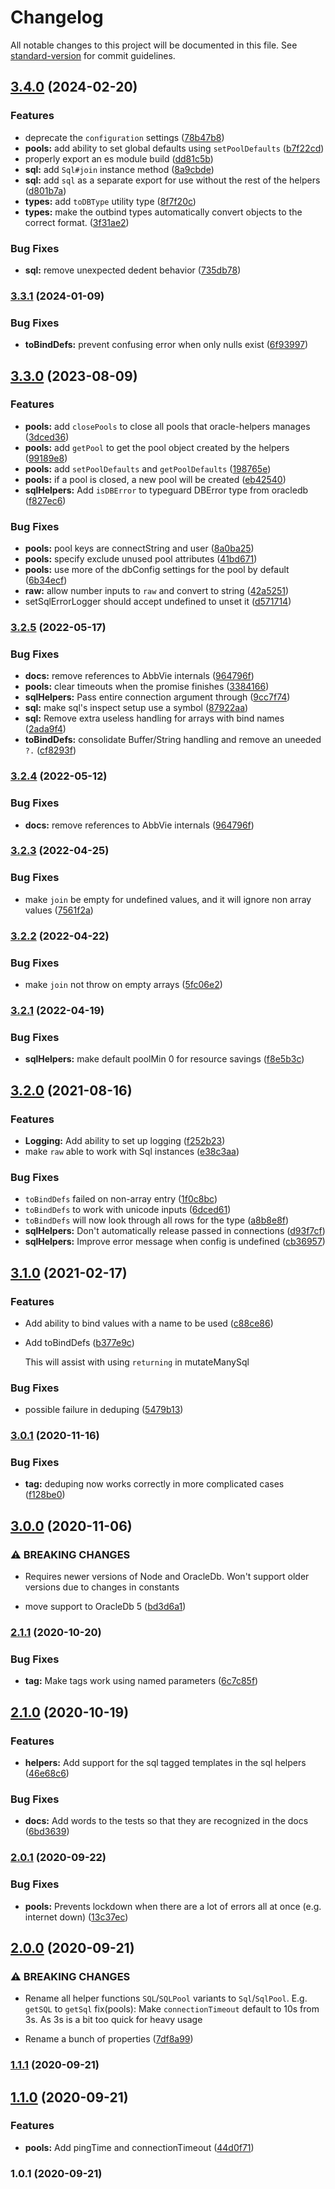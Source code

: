 # Changelog

All notable changes to this project will be documented in this file. See [standard-version](https://github.com/conventional-changelog/standard-version) for commit guidelines.

## [3.4.0](https://github.com/abbvie-external/oracle-helpers/compare/v3.3.1...v3.4.0) (2024-02-20)


### Features

* deprecate the `configuration` settings ([78b47b8](https://github.com/abbvie-external/oracle-helpers/commit/78b47b882e7c1f976554bf6f1d8d6382ce18fc47))
* **pools:** add ability to set global defaults  using `setPoolDefaults` ([b7f22cd](https://github.com/abbvie-external/oracle-helpers/commit/b7f22cd792b7d6dc5e35d8de039a7ae72d00de26))
* properly export an es module build ([dd81c5b](https://github.com/abbvie-external/oracle-helpers/commit/dd81c5b1591f842aacf1f6f07ab8bc79affd1e4d))
* **sql:** add `Sql#join` instance method ([8a9cbde](https://github.com/abbvie-external/oracle-helpers/commit/8a9cbde6f9bdf744205a47cf462907696fb90789))
* **sql:** add `sql` as a separate export for use without the rest of the helpers ([d801b7a](https://github.com/abbvie-external/oracle-helpers/commit/d801b7a2fb8561cfe70e7f969c34eeb703a37c1f))
* **types:** add `toDBType` utility type ([8f7f20c](https://github.com/abbvie-external/oracle-helpers/commit/8f7f20c9129cbd3a5e2e18825a1a7492bd331807))
* **types:** make the outbind types automatically convert objects to the correct format. ([3f31ae2](https://github.com/abbvie-external/oracle-helpers/commit/3f31ae28b6d475fd0e610ad406f78af7dd775f6d))


### Bug Fixes

* **sql:** remove unexpected dedent behavior ([735db78](https://github.com/abbvie-external/oracle-helpers/commit/735db782394419e0a855cea4c3d9dfb640ae873d))

### [3.3.1](https://github.com/abbvie-external/oracle-helpers/compare/v3.3.0...v3.3.1) (2024-01-09)


### Bug Fixes

* **toBindDefs:** prevent confusing error when only nulls exist ([6f93997](https://github.com/abbvie-external/oracle-helpers/commit/6f93997a70223be4bf9dc1c4f5dbc7a07a764d80))

## [3.3.0](https://github.com/abbvie-external/oracle-helpers/compare/v3.2.5...v3.3.0) (2023-08-09)


### Features

* **pools:** add `closePools` to close all pools that oracle-helpers manages ([3dced36](https://github.com/abbvie-external/oracle-helpers/commit/3dced36040aaf7a4a7890a3c0b404b82d528cc31))
* **pools:** add `getPool` to get the pool object created by the helpers ([99189e8](https://github.com/abbvie-external/oracle-helpers/commit/99189e8960328b89c941e5fc92627a2a1567dd22))
* **pools:** add `setPoolDefaults` and `getPoolDefaults` ([198765e](https://github.com/abbvie-external/oracle-helpers/commit/198765e542eafed41629dd6318b5cc8317778b4f))
* **pools:** if a pool is closed, a new pool will be created ([eb42540](https://github.com/abbvie-external/oracle-helpers/commit/eb425407e70442315ee55daf658cecb27062a4ea))
* **sqlHelpers:** Add `isDBError` to typeguard DBError type from oracledb ([f827ec6](https://github.com/abbvie-external/oracle-helpers/commit/f827ec6356958ca5a31955daada5d3645ccbaf23))


### Bug Fixes

* **pools:** pool keys are connectString and user ([8a0ba25](https://github.com/abbvie-external/oracle-helpers/commit/8a0ba253a8b14a38c5d286b2f7135a8c4e62dd42))
* **pools:** specify exclude unused pool attributes ([41bd671](https://github.com/abbvie-external/oracle-helpers/commit/41bd67156994e3c34c10b42cd522ae8b9dc65d71))
* **pools:** use more of the dbConfig settings for the pool by default ([6b34ecf](https://github.com/abbvie-external/oracle-helpers/commit/6b34ecfc8972d6b2c5317af0f93eb447903724f1))
* **raw:** allow number inputs to `raw` and convert to string ([42a5251](https://github.com/abbvie-external/oracle-helpers/commit/42a52515faa5eda6ad74162d37712782fe6db98e))
* setSqlErrorLogger should accept undefined to unset it ([d571714](https://github.com/abbvie-external/oracle-helpers/commit/d57171419bcbc8a8158bd6a2234a410023510ae3))

### [3.2.5](https://github.com/abbvie-external/oracle-helpers/compare/v3.2.3...v3.2.5) (2022-05-17)


### Bug Fixes

* **docs:** remove references to AbbVie internals ([964796f](https://github.com/abbvie-external/oracle-helpers/commit/964796fa61e8a7065ab8c486cb0c460cf88abf49))
* **pools:** clear timeouts when the promise finishes ([3384166](https://github.com/abbvie-external/oracle-helpers/commit/33841663aaaf2ddcba474d96e1abed3bb1d81428))
* **sqlHelpers:** Pass entire connection argument through ([9cc7f74](https://github.com/abbvie-external/oracle-helpers/commit/9cc7f74e6a51e7244cbfd599891fd0172829cbf2))
* **sql:** make sql's inspect setup use a symbol ([87922aa](https://github.com/abbvie-external/oracle-helpers/commit/87922aa72fcab926f873ea00e30e425ce7cfe0da))
* **sql:** Remove extra useless handling for arrays with bind names ([2ada9f4](https://github.com/abbvie-external/oracle-helpers/commit/2ada9f4dd8c0491efd14bf63dc7f7762b179031b))
* **toBindDefs:** consolidate Buffer/String handling and remove an uneeded `?.` ([cf8293f](https://github.com/abbvie-external/oracle-helpers/commit/cf8293f9533d4a668fa3f475b2881ffad1ced6b3))

### [3.2.4](https://github.com/abbvie-external/oracle-helpers/compare/v3.2.3...v3.2.4) (2022-05-12)


### Bug Fixes

* **docs:** remove references to AbbVie internals ([964796f](https://github.com/abbvie-external/oracle-helpers/commit/964796fa61e8a7065ab8c486cb0c460cf88abf49))

### [3.2.3](https://github.com/abbvie-external/oracle-helpers/compare/v3.2.2...v3.2.3) (2022-04-25)

### Bug Fixes

- make `join` be empty for undefined values, and it will ignore non array values ([7561f2a](https://github.com/abbvie-external/oracle-helpers/commit/7561f2a6915b777a5ed005d0a024e279c5246122))

### [3.2.2](https://github.com/abbvie-external/oracle-helpers/compare/v3.2.1...v3.2.2) (2022-04-22)

### Bug Fixes

- make `join` not throw on empty arrays ([5fc06e2](https://github.com/abbvie-external/oracle-helpers/commit/5fc06e283e45b90a846849bab9ab74281e783029))

### [3.2.1](https://github.com/abbvie-external/oracle-helpers/compare/v3.2.0...v3.2.1) (2022-04-19)

### Bug Fixes

- **sqlHelpers:** make default poolMin 0 for resource savings ([f8e5b3c](https://github.com/abbvie-external/oracle-helpers/commit/f8e5b3cee6993c8c78ffa1d68cd37298c3b643e2))

## [3.2.0](https://github.com/abbvie-external/oracle-helpers/compare/v3.1.0...v3.2.0) (2021-08-16)

### Features

- **Logging:** Add ability to set up logging ([f252b23](https://github.com/abbvie-external/oracle-helpers/commit/f252b23a267ff32a1fa54343c48fcd98962621d8))
- make `raw` able to work with Sql instances ([e38c3aa](https://github.com/abbvie-external/oracle-helpers/commit/e38c3aa78a7e77d1d6dba9c7ad1132ddb8e90c9b))

### Bug Fixes

- `toBindDefs` failed on non-array entry ([1f0c8bc](https://github.com/abbvie-external/oracle-helpers/commit/1f0c8bc6337ac83b7764f61c18a8d419a5271a54))
- `toBindDefs` to work with unicode inputs ([6dced61](https://github.com/abbvie-external/oracle-helpers/commit/6dced61ea00fee398cabadba47f553acf7a40482))
- `toBindDefs` will now look through all rows for the type ([a8b8e8f](https://github.com/abbvie-external/oracle-helpers/commit/a8b8e8fbbb6ebb929ae28fd8ce7eb56078dc6145))
- **sqlHelpers:** Don't automatically release passed in connections ([d93f7cf](https://github.com/abbvie-external/oracle-helpers/commit/d93f7cff81476729032678a9a4619d0b30d198ff))
- **sqlHelpers:** Improve error message when config is undefined ([cb36957](https://github.com/abbvie-external/oracle-helpers/commit/cb369579cb4feb30840eb76df1a46c033b0a55e9))

## [3.1.0](https://github.com/abbvie-external/oracle-helpers/compare/v3.0.1...v3.1.0) (2021-02-17)

### Features

- Add ability to bind values with a name to be used ([c88ce86](https://github.com/abbvie-external/oracle-helpers/commit/c88ce861463254beea6a3b8c266c34cbe9c71f82))

- Add toBindDefs ([b377e9c](https://github.com/abbvie-external/oracle-helpers/commit/b377e9c905df812393f64946abb1948aa902627e))

  This will assist with using `returning` in mutateManySql

### Bug Fixes

- possible failure in deduping ([5479b13](https://github.com/abbvie-external/oracle-helpers/commit/5479b1390b1b557fc560a44450c83a64082e267a))

### [3.0.1](https://github.com/abbvie-external/oracle-helpers/compare/v3.0.0...v3.0.1) (2020-11-16)

### Bug Fixes

- **tag:** deduping now works correctly in more complicated cases ([f128be0](https://github.com/abbvie-external/oracle-helpers/commit/f128be07ea596754054ad7ce2c3a21c6268b41cb))

## [3.0.0](https://github.com/abbvie-external/oracle-helpers/compare/v2.1.1...v3.0.0) (2020-11-06)

### ⚠ BREAKING CHANGES

- Requires newer versions of Node and OracleDb. Won't support older versions due to changes in constants

- move support to OracleDb 5 ([bd3d6a1](https://github.com/abbvie-external/oracle-helpers/commit/bd3d6a1414f089844411cc1c3bd7df2fe9b8537b))

### [2.1.1](https://github.com/abbvie-external/oracle-helpers/compare/v2.1.0...v2.1.1) (2020-10-20)

### Bug Fixes

- **tag:** Make tags work using named parameters ([6c7c85f](https://github.com/abbvie-external/oracle-helpers/commit/6c7c85fa37a419cc5813ebd7a91bf88e7aa59ce6))

## [2.1.0](https://github.com/abbvie-external/oracle-helpers/compare/v2.0.1...v2.1.0) (2020-10-19)

### Features

- **helpers:** Add support for the sql tagged templates in the sql helpers ([46e68c6](https://github.com/abbvie-external/oracle-helpers/commit/46e68c6bbb3524f451ca34d9f9f67b161501eabb))

### Bug Fixes

- **docs:** Add words to the tests so that they are recognized in the docs ([6bd3639](https://github.com/abbvie-external/oracle-helpers/commit/6bd363907b12e08556324aa19e483c9cd086bf3d))

### [2.0.1](https://github.com/abbvie-external/oracle-helpers/compare/v2.0.0...v2.0.1) (2020-09-22)

### Bug Fixes

- **pools:** Prevents lockdown when there are a lot of errors all at once (e.g. internet down) ([13c37ec](https://github.com/abbvie-external/oracle-helpers/commit/13c37ec638ea909f5414928584d2aba9f93db262))

## [2.0.0](https://github.com/abbvie-external/oracle-helpers/compare/v1.1.1...v2.0.0) (2020-09-21)

### ⚠ BREAKING CHANGES

- Rename all helper functions `SQL`/`SQLPool` variants to `Sql`/`SqlPool`. E.g. `getSQL` to `getSql`
  fix(pools): Make `connectionTimeout` default to 10s from 3s. As 3s is a bit too quick for heavy usage

- Rename a bunch of properties ([7df8a99](https://github.com/abbvie-external/oracle-helpers/commit/7df8a99a9b0af0c50da075c2bbea05fb434c01ab))

### [1.1.1](https://github.com/abbvie-external/oracle-helpers/compare/v1.1.0...v1.1.1) (2020-09-21)

## [1.1.0](https://github.com/abbvie-external/oracle-helpers/compare/v1.0.1...v1.1.0) (2020-09-21)

### Features

- **pools:** Add pingTime and connectionTimeout ([44d0f71](https://github.com/abbvie-external/oracle-helpers/commit/44d0f71981ad233d255507ae389dd86c6cecbc23))

### 1.0.1 (2020-09-21)

